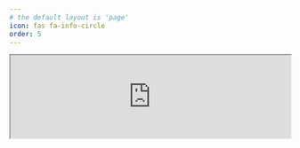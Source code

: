 ```yaml
---
# the default layout is 'page'
icon: fas fa-info-circle
order: 5
---
```

<iframe src="https://pewu.github.io/topola-viewer/#/view?gen=0&indi=I1&url=https%3A%2F%2Fcloud.jogjakota.go.id%2Fs%2FtNGqrDCQPJYgSpk%2Fdownload%3Fpath%3D%252F%26files%3Dbani_idris.ged" width="100%" id="Iframe">
</iframe>

<script>
var frame = document.getElementById("Iframe");
frame.onload = function() {
// add extra 50 pixels - in reality need just a bit more 
frame.style.height = (50+frame.contentWindow.document.body.scrollHeight) + 'px';
// not sure if this is really required. 
// set the width of the iframe as the width of the iframe content
frame.style.width = frame.contentWindow.document.body.scrollWidth+'px';  
    }
</script>
